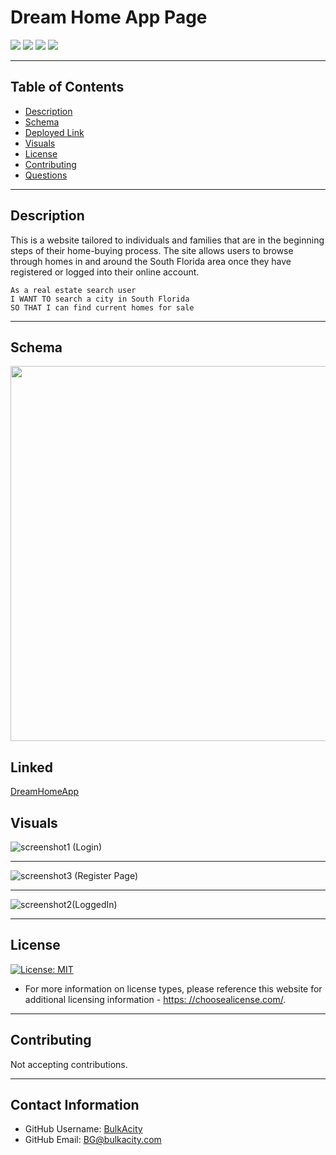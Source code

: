 # Dream Home App Page

<p>
    <img src="https://img.shields.io/badge/-JavaScript-blue" />
    <img src="https://img.shields.io/badge/mySQL-orange"  />
    <img src="https://img.shields.io/badge/npm-red" />
    <img src="https://img.shields.io/badge/-node.js-green" />
</p>

---

## Table of Contents
* [Description](#description)
* [Schema](#schema)
* [Deployed Link](#linked)
* [Visuals](#visuals)
* [License](#license)
* [Contributing](#contribution)
* [Questions](#contact-information)

---

## Description

This is a website tailored to individuals and families that are in the beginning steps of their home-buying process. The site allows users to browse through homes in and around the South Florida area once they have registered or logged into their online account. 

```
As a real estate search user
I WANT TO search a city in South Florida
SO THAT I can find current homes for sale
```

---
  
## Schema

<img src='./images/Schema.jpg' width="600">

## Linked

[DreamHomeApp](https://stormy-fortress-30769.herokuapp.com/)

## Visuals

![screenshot1 (Login)](./images/LoggedIn.jpeg)

---
![screenshot3 (Register Page)](./images/registerPage.jpeg)

---
![screenshot2(LoggedIn)](./images/LoggedIn.jpeg)


---

## License
  [![License: MIT](https://img.shields.io/badge/License-MIT-yellow.svg)](https://opensource.org/licenses/MIT)

  * For more information on license types, please reference this website
  for additional licensing information - [https: //choosealicense.com/](https://choosealicense.com/).

---

## Contributing

  Not accepting contributions.

---

## Contact Information
  * GitHub Username: [BulkAcity](https://github.com/bulkacity)
  * GitHub Email: BG@bulkacity.com
  
